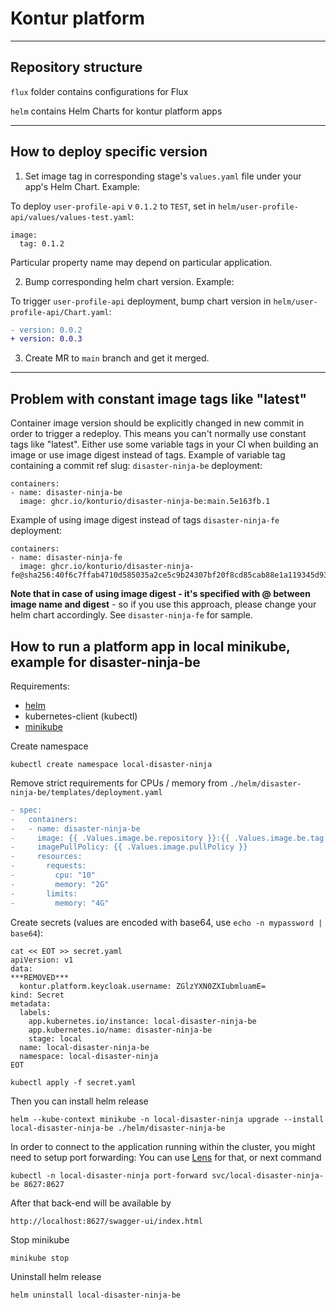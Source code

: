 Kontur platform
======================

---
<a name="structure"></a>Repository structure
---
```flux``` folder contains configurations for Flux

```helm``` contains Helm Charts for kontur platform apps

---
<a name="deploy-specific"></a>How to deploy specific version
---
1. Set image tag in corresponding stage's ```values.yaml``` file under your app's Helm Chart.
Example:

To deploy ```user-profile-api``` v ```0.1.2``` to ```TEST```, set in ```helm/user-profile-api/values/values-test.yaml```:
```
image:
  tag: 0.1.2
```
Particular property name may depend on particular application.

2. Bump corresponding helm chart version.
Example:

To trigger ```user-profile-api``` deployment, bump chart version in ```helm/user-profile-api/Chart.yaml```:
```diff
- version: 0.0.2
+ version: 0.0.3
```

3. Create MR to ```main``` branch and get it merged.

---
<a name="constant-tags"></a>Problem with constant image tags like "latest"
---
Container image version should be explicitly changed in new commit in order to trigger a redeploy. This means you can't normally use constant tags like "latest".
Either use some variable tags in your CI when building an image or use image digest instead of tags.
Example of variable tag containing a commit ref slug: ```disaster-ninja-be``` deployment:
```
containers:
- name: disaster-ninja-be
  image: ghcr.io/konturio/disaster-ninja-be:main.5e163fb.1
```
Example of using image digest instead of tags ```disaster-ninja-fe``` deployment:
```
containers:
- name: disaster-ninja-fe
  image: ghcr.io/konturio/disaster-ninja-fe@sha256:40f6c7ffab4710d585035a2ce5c9b24307bf20f8cd85cab88e1a119345d93ef5
```
**Note that in case of using image digest - it's specified with @ between image name and digest** - so if you use this approach, please change your helm chart accordingly. See ```disaster-ninja-fe``` for sample.


<a name="minikube"></a>How to run a platform app in local minikube, example for disaster-ninja-be
---

Requirements:
 - [helm](https://helm.sh/docs/intro/install/)
 - kubernetes-client (kubectl)
 - [minikube](https://minikube.sigs.k8s.io/docs/start/)

Create namespace
```
kubectl create namespace local-disaster-ninja
```
Remove strict requirements for CPUs / memory
from `./helm/disaster-ninja-be/templates/deployment.yaml`
```diff
- spec:
-   containers:
-   - name: disaster-ninja-be
-     image: {{ .Values.image.be.repository }}:{{ .Values.image.be.tag }}
-     imagePullPolicy: {{ .Values.image.pullPolicy }}
-     resources:
-       requests:
-         cpu: "10"
-         memory: "2G"
-       limits:
-         memory: "4G"
```

Create secrets (values are encoded with base64, use ```echo -n mypassword | base64```):
```
cat << EOT >> secret.yaml
apiVersion: v1
data:
***REMOVED***
  kontur.platform.keycloak.username: ZGlzYXN0ZXIubmluamE=
kind: Secret
metadata:
  labels:
    app.kubernetes.io/instance: local-disaster-ninja-be
    app.kubernetes.io/name: disaster-ninja-be
    stage: local
  name: local-disaster-ninja-be
  namespace: local-disaster-ninja
EOT

kubectl apply -f secret.yaml 
```

Then you can install helm release
```
helm --kube-context minikube -n local-disaster-ninja upgrade --install local-disaster-ninja-be ./helm/disaster-ninja-be
```

In order to connect to the application running within the cluster, you might need to setup port forwarding:
You can use [Lens](https://github.com/lensapp/lens) for that, 
or next command
```
kubectl -n local-disaster-ninja port-forward svc/local-disaster-ninja-be 8627:8627
```
After that back-end will be available by
```
http://localhost:8627/swagger-ui/index.html
```

Stop minikube
```
minikube stop
```

Uninstall helm release
```
helm uninstall local-disaster-ninja-be
```